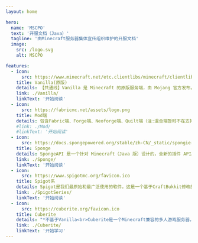 ```yaml
---
layout: home

hero:
  name: 'MSCPO'
  text: '开服文档（Java）'
  tagline: '由Minecraft服务器集体宣传组织维护的开服文档'
  image:
    src: /logo.svg
    alt: MSCPO

features:
  - icon:
      src: https://www.minecraft.net/etc.clientlibs/minecraft/clientlibs/main/resources/favicon.ico
    title: Vanilla(原版)
    details: 【共通线】Vanilla 是 Minecraft 的原版服务端，由 Mojang 官方发布。 它旨在提供最原始的 Minecraft 游戏体验，不包含任何第三方的性能优化或插件支持。
    link: ./Vanilla/
    linkText: '开始阅读'
  - icon:
      src: https://fabricmc.net/assets/logo.png
    title: Mod端
    details: 包含Fabric端、Forge端、Neoforge端、Quilt端（注:混合端暂时不在支持内;地毯生电端本质上是Fabric端）<br>*编写中
    #link: ./Mod/
    #linkText: '开始阅读'
  - icon:
      src: https://docs.spongepowered.org/stable/zh-CN/_static/spongie-mark-dark.svg
    title: Sponge
    details: SpongeAPI 是一个针对 Minecraft（Java 版）设计的，全新的插件 API。你可以在纯原版的服务器（即 SpongeVanilla）上运行它，也可以在使用 MinecraftForge 的 Mod 服务器（即 SpongeForge）上运行它。
    link: ./Sponge/
    linkText: '开始阅读'
  - icon:
      src: https://www.spigotmc.org/favicon.ico
    title: Spigot系
    details: Spigot是我们最原始和最广泛使用的软件。这是一个基于CraftBukkit修改的Minecraft服务器，它提供了额外的性能优化，配置选项和功能，同时仍然与所有现有的插件兼容，并与Vanilla Minecraft游戏机制一致。由于其分支很多，这里统称为Spigot系。<br>*编写中
    link: ./SpigotSeries/
    linkText: '开始阅读'
  - icon:
      src: https://cuberite.org/favicon.ico
    title: Cuberite
    details: "*不基于Vanilla<br>Cuberite是一个Minecraft兼容的多人游戏服务器，它是用C++编写的，旨在提高内存和CPU的效率，并具有灵活的Lua插件API。Cuberite与Java版Minecraft客户端兼容。"
    link: ./Cuberite/
    linkText: '开始学习'
---
```

